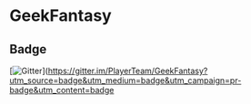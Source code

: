 # GeekFantasy

## Badge
[![Gitter](https://badges.gitter.im/Join%20Chat.svg)](https://gitter.im/PlayerTeam/GeekFantasy?utm_source=badge&utm_medium=badge&utm_campaign=pr-badge&utm_content=badge

